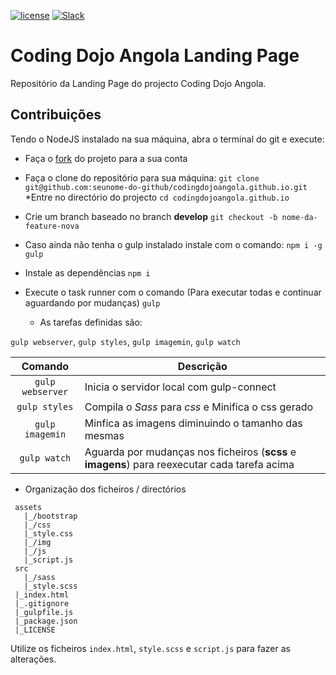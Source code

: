 [![license](https://img.shields.io/badge/license-GNU%20-brightgreen.svg)](https://github.com/codingdojoangola/codingdojoangola.github.io/blob/develop/LICENSE) [![Slack](https://img.shields.io/badge/Coding%20Dojo%20Angola-slack-blue.svg)](https://codingdojoangola.now.sh) 

# Coding Dojo Angola Landing Page
Repositório da Landing Page do projecto Coding Dojo Angola.

## Contribuições

Tendo o NodeJS instalado na sua máquina, abra o terminal do git e execute:


* Faça o [fork](https://github.com/codingdojoangola/codingdojoangola.github.io/fork) do projeto para a sua conta
* Faça o clone do repositório para sua máquina:
  `git clone git@github.com:seunome-do-github/codingdojoangola.github.io.git`
*Entre no directório do projecto
  `cd codingdojoangola.github.io`
* Crie um branch baseado no branch **develop**
  `git checkout -b nome-da-feature-nova`

 * Caso ainda não tenha o gulp instalado instale com o comando:
  `npm i -g gulp`
 * Instale as dependẽncias
  `npm i`

* Execute o task runner com o comando (Para executar todas e continuar aguardando por mudanças)
  `gulp`

  - As tarefas definidas são:

 `gulp webserver`, `gulp styles`, `gulp imagemin`, `gulp watch`

 |Comando| Descrição|
 | :---: | --- |
 | `gulp webserver` | Inicia o servidor local com gulp-connect |
 | `gulp styles` | Compila o *Sass* para *css* e Minifica o css gerado |
 | `gulp imagemin` | Minfica as imagens diminuindo o tamanho das mesmas |
 | `gulp watch` | Aguarda por mudanças nos ficheiros (**scss** e **imagens**) para reexecutar cada tarefa acima |


* Organização dos ficheiros / directórios
>
```
 assets
   |_/bootstrap
   |_/css
   |_style.css
   |_/img
   |_/js
   |_script.js
 src
   |_/sass
   |_style.scss
 |_index.html
 |_.gitignore
 |_gulpfile.js
 |_package.json
 |_LICENSE
 ```

Utilize os ficheiros `index.html`, `style.scss` e `script.js` para fazer as alterações.
